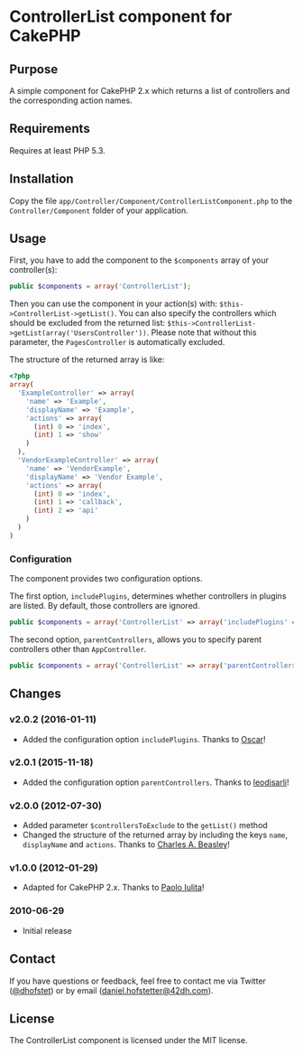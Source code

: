 # ControllerList component for CakePHP

## Purpose

A simple component for CakePHP 2.x which returns a list of controllers and the corresponding action names.

## Requirements

Requires at least PHP 5.3.

## Installation

Copy the file `app/Controller/Component/ControllerListComponent.php` to the `Controller/Component` folder of your application.

## Usage

First, you have to add the component to the `$components` array of your controller(s):
```php
public $components = array('ControllerList');
```

Then you can use the component in your action(s) with: `$this->ControllerList->getList()`. You can also specify the controllers which should be excluded from the returned list: `$this->ControllerList->getList(array('UsersController'))`. Please note that without this parameter, the `PagesController` is automatically excluded.

The structure of the returned array is like:
```php
<?php
array(
  'ExampleController' => array(
    'name' => 'Example',
    'displayName' => 'Example',
    'actions' => array(
      (int) 0 => 'index',
      (int) 1 => 'show'
    )
  ),
  'VendorExampleController' => array(
    'name' => 'VendorExample',
    'displayName' => 'Vendor Example',
    'actions' => array(
      (int) 0 => 'index',
      (int) 1 => 'callback',
      (int) 2 => 'api'
    )
  )
)
```

### Configuration

The component provides two configuration options.

The first option, `includePlugins`, determines whether controllers in plugins are listed. By default, those controllers are ignored.
```php
public $components = array('ControllerList' => array('includePlugins' => true));
```

The second option, `parentControllers`, allows you to specify parent controllers other than `AppController`.
```php
public $components = array('ControllerList' => array('parentControllers' => array('ParentController')));
```

## Changes

### v2.0.2 (2016-01-11)

* Added the configuration option `includePlugins`. Thanks to [Oscar](https://github.com/oscar-ol)!

### v2.0.1 (2015-11-18)

* Added the configuration option `parentControllers`. Thanks to [leodisarli](https://github.com/leodisarli)!

### v2.0.0 (2012-07-30)

* Added parameter `$controllersToExclude` to the `getList()` method
* Changed the structure of the returned array by including the keys `name`, `displayName` and `actions`. Thanks to [Charles A. Beasley](https://github.com/carmelchas)!

### v1.0.0 (2012-01-29)

* Adapted for CakePHP 2.x. Thanks to [Paolo Iulita](https://github.com/paoloiulita)!

### 2010-06-29

* Initial release

## Contact

If you have questions or feedback, feel free to contact me via Twitter ([@dhofstet](https://twitter.com/dhofstet)) or by email (daniel.hofstetter@42dh.com).

## License

The ControllerList component is licensed under the MIT license.
